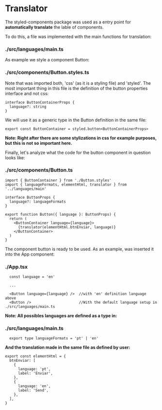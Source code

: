 # Translator

The styled-components package was used as a entry point for **automatically translate** the lable of components.

To do this, a file was implemented with the main functions for translation:

### ./src/languages/main.ts

As example we style a component Button:

### ./src/components/Button.styles.ts

Note that was imported both, 'css' (as it is a styling file) and 'styled'.
The most important thing in this file is the definition of the button properties interface and not css:

```
interface ButtonContainerProps {
  language?: string
}
```

We will use it as a generic type in the Button definition in the same file:

```
export const ButtonContainer = styled.button<ButtonContainerProps>
```

**Note: Right after there are some stylizations in css for example purposes, but this is not so important here.**

Finally, let's analyze what the code for the button component in question looks like:

### ./src/components/Button.ts

```
import { ButtonContainer } from './Button.styles'
import { languageFormats, elementHtml, translator } from '../languages/main'

interface ButtonProps {
  language?: languageFormats
}

export function Button({ language }: ButtonProps) {
  return (
    <ButtonContainer language={language}>
      {translator(elementHtml.btnEnviar, language)}
    </ButtonContainer>
  )
}
```

The component button is ready to be used. As an example, was inserted it into the App component:

### ./App.tsx

```
  const language = 'en'

  ...

  <Button language={language} />  //with 'en' definition language above
  <Button />                      //With the default language setup in ./src/languages/main.ts
```

**Note: All possibles languages ​​are defined as a type in:**

 ### ./src/languages/main.ts

```
  export type languageFormats = 'pt' | 'en'

```

**And the translation made in the same file as defined by user:**

````
export const elementHtml = {
  btnEnviar: [
    {
      language: 'pt',
      label: 'Enviar',
    },
    {
      language: 'en',
      label: 'Send',
    },
  ],
}
````
